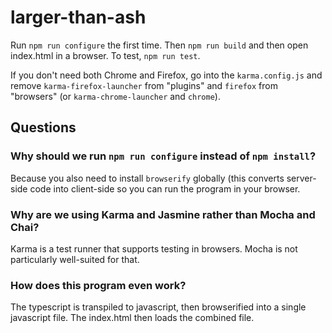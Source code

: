 # larger-than-ash

Run `npm run configure` the first time. Then `npm run build` and then open index.html in a browser.
To test, `npm run test`.

If you don't need both Chrome and Firefox, go into the `karma.config.js` and remove `karma-firefox-launcher` from "plugins" and `firefox` from "browsers" (or `karma-chrome-launcher` and `chrome`).

## Questions

### Why should we run `npm run configure` instead of `npm install`?
Because you also need to install `browserify` globally (this converts server-side code into client-side so you can run the program in your browser.

### Why are we using Karma and Jasmine rather than Mocha and Chai?
Karma is a test runner that supports testing in browsers. Mocha is not particularly well-suited for that.

### How does this program even work?
The typescript is transpiled to javascript, then browserified into a single javascript file. The index.html then loads the combined file.
